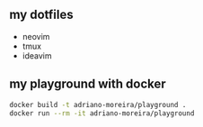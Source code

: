my dotfiles
-----------

* neovim
* tmux
* ideavim


my playground with docker
-------------------------
``` sh
docker build -t adriano-moreira/playground .
docker run --rm -it adriano-moreira/playground
```
